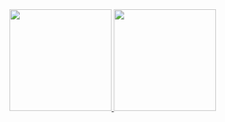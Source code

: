 <div>
  <a href="https://github.com/luanzanchet">
  <img height="180em" src="https://github-readme-stats.vercel.app/api?username=luanzanchet&show_icons=true&theme=vue-dark&include_all_commits=true&count_private=true"/>
  <img height="180em" src="https://github-readme-stats.vercel.app/api/top-langs/?username=luanzanchet&layout=compact&langs_count=8&theme=vue-dark"/>
</div>

